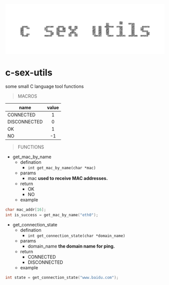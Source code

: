 ﻿![c-sex-utils](static/logo.gif)

# c-sex-utils

some small C language tool functions

> MACROS

|  name   |   value    |
|----------|:---------:|
| CONNECTED |  1 |
| DISCONNECTED | 0 |
| OK | 1 |
| NO | -1 |


> FUNCTIONS

- get_mac_by_name
  - defination
    - `int get_mac_by_name(char *mac)`
  - params
    - mac **used to receive MAC addresses.**
  - return
    - OK
    - NO
  - example

```c
char mac_addr[16];
int is_success = get_mac_by_name("eth0");
```

- get_connection_state
  - defination
    - `int get_connection_state(char *domain_name)`
  - params
    - domain_name **the domain name for ping.**
  - return
    - CONNECTED
    - DISCONNECTED
  - example

```c
int state = get_connection_state("www.baidu.com");
```
